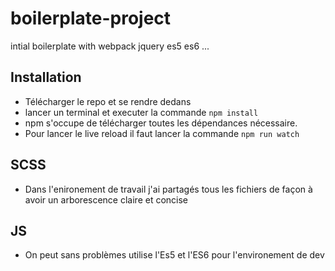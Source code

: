 # boilerplate-project
intial boilerplate with webpack jquery es5 es6 ...


## Installation

* Télécharger le repo et se rendre dedans
* lancer un terminal et executer la commande ``` npm install ```
* npm s'occupe de télécharger toutes les dépendances nécessaire.
* Pour lancer le live reload il faut lancer la commande ``` npm run watch ```



##  SCSS
* Dans l'enironement de travail j'ai partagés tous les fichiers de façon à     avoir un arborescence claire et concise
## JS 

* On peut sans problèmes utilise l'Es5 et l'ES6 pour l'environement de dev
